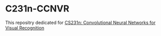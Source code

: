 # C231n-CCNVR

This repositry dedicated for [CS231n: Convolutional Neural Networks for Visual Recognition](https://cs231n.github.io/)
